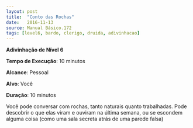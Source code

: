 ```yaml
---
layout: post
title:  "Conto das Rochas"
date:   2016-11-13
source: Manual Básico.172
tags: [level6, bardo, clerigo, druida, adivinhacao]
---
```


**Adivinhação de Nível 6**

**Tempo de Execução**: 10 minutos

**Alcance**: Pessoal

**Alvo**: Você

**Duração**: 10 minutos

Você pode conversar com rochas, tanto naturais quanto trabalhadas. Pode descobrir o que elas viram e ouviram na última semana, ou se escondem alguma coisa (como uma sala secreta atrás de uma parede falsa)